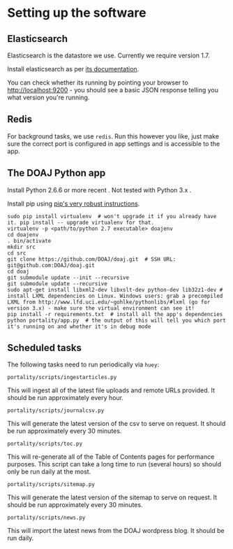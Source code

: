 # Setting up the software

## Elasticsearch
Elasticsearch is the datastore we use. Currently we require version 1.7.

Install elasticsearch as per [its documentation](https://www.elastic.co/guide/en/elasticsearch/reference/1.7/setup.html#setup-installation).

You can check whether its running by pointing your browser to [http://localhost:9200](http://localhost:9200) - you should see a basic JSON response telling you what version you're running.

## Redis

For background tasks, we use `redis`. Run this however you like, just make sure the correct port is configured in app settings and is accessible to the app.

## The DOAJ Python app

Install Python 2.6.6 or more recent . Not tested with Python 3.x .

Install pip using [pip's very robust instructions](http://www.pip-installer.org/en/latest/installing.html).
    
    sudo pip install virtualenv  # won't upgrade it if you already have it. pip install -- upgrade virtualenv for that.
    virtualenv -p <path/to/python 2.7 executable> doajenv
    cd doajenv
    . bin/activate
    mkdir src
    cd src
    git clone https://github.com/DOAJ/doaj.git  # SSH URL: git@github.com:DOAJ/doaj.git
    cd doaj
    git submodule update --init --recursive
    git submodule update --recursive
    sudo apt-get install libxml2-dev libxslt-dev python-dev lib32z1-dev # install LXML dependencies on Linux. Windows users: grab a precompiled LXML from http://www.lfd.uci.edu/~gohlke/pythonlibs/#lxml (go for version 3.x) - make sure the virtual environment can see it!
    pip install -r requirements.txt  # install all the app's dependencies
    python portality/app.py  # the output of this will tell you which port it's running on and whether it's in debug mode

## Scheduled tasks

The following tasks need to run periodically via `huey`:

    portality/scripts/ingestarticles.py

This will ingest all of the latest file uploads and remote URLs provided.  It should be run approximately every hour.

    portality/scripts/journalcsv.py

This will generate the latest version of the csv to serve on request.  It should be run approximately every 30 minutes.

    portality/scripts/toc.py

This will re-generate all of the Table of Contents pages for performance purposes.  This script can take a long time to run (several hours) so should only be run daily at the most.

    portality/scripts/sitemap.py

This will generate the latest version of the sitemap to serve on request.  It should be run approximately every 30 minutes.

    portality/scripts/news.py

This will import the latest news from the DOAJ wordpress blog.  It should be run daily.
